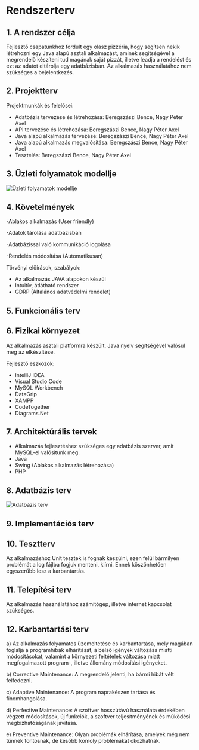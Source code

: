# Rendszerterv

## 1. A rendszer célja
Fejlesztő csapatunkhoz fordult egy olasz pizzéria,
hogy segítsen nekik létrehozni egy Java alapú asztali alkalmazást,
aminek segítségével a megrendelő készíteni tud magának saját pizzát, 
illetve leadja a rendelést és ezt az adatot eltárolja egy adatbázisban.
Az alkalmazás használatához nem szükséges a bejelentkezés.

## 2. Projektterv
Projektmunkák és felelősei:

 - Adatbázis tervezése és létrehozása: Beregszászi Bence, Nagy Péter Axel
 - API tervezése és létrehozása: Beregszászi Bence, Nagy Péter Axel
 - Java alapú alkalmazás tervezése: Beregszászi Bence, Nagy Péter Axel
 - Java alapú alkalmazás megvalósítása: Beregszászi Bence, Nagy Péter Axel
 - Tesztelés: Beregszászi Bence, Nagy Péter Axel


## 3. Üzleti folyamatok modellje

![Üzleti folyamatok modellje](https://imgur.com/Bcvd2EI.png)


## 4. Követelmények

-Ablakos alkalmazás (User friendly)

-Adatok tárolása adatbázisban

-Adatbázissal való kommunikáció logolása

-Rendelés módosítása (Automatikusan)

Törvényi előírások, szabályok:
 - Az alkalmazás JAVA alapokon készül	
 - Intuitív, átlátható rendszer
 - GDRP (Általános adatvédelmi rendelet)

## 5. Funkcionális terv

## 6. Fizikai környezet
Az alkalmazás asztali platformra készült.
Java nyelv segítségével valósul meg az elkészítése.

Fejlesztő eszközök:
 - IntelliJ IDEA
 - Visual Studio Code
 - MySQL Workbench
 - DataGrip
 - XAMPP
 - CodeTogether
 - Diagrams.Net


## 7. Architektúrális tervek
 - Alkalmazás fejlesztéshez szükséges egy adatbázis szerver, amit MySQL-el valósítunk meg.
 - Java
 - Swing (Ablakos alkalmazás létrehozása)
 - PHP


##  8. Adatbázis terv

![Adatbázis terv](https://imgur.com/fPGQ3Cb.png)

## 9. Implementációs terv

## 10. Tesztterv 

Az alkalmazáshoz Unit tesztek is fognak készülni, ezen felül bármilyen problémát a log fájlba fogjuk menteni, kiírni. Ennek köszönhetően egyszerűbb lesz a karbantartás.

## 11. Telepítési terv
Az alkalmazás használatához számítógép, illetve internet kapcsolat szükséges.

## 12. Karbantartási terv

a) Az alkalmazás folyamatos üzemeltetése és karbantartása, mely magában foglalja a programhibák elhárítását, a belső igények változása miatti módosításokat, valamint a környezeti feltételek változása miatt megfogalmazott program-, illetve állomány módosítási igényeket. 

b) Corrective Maintenance: A megrendelő jelenti, ha bármi hibát vélt felfedezni.

c) Adaptive Maintenance: A program naprakészen tartása és finomhangolása.

d) Perfective Maintenance: A szoftver hosszútávú használata érdekében végzett módosítások, új funkciók, a szoftver teljesítményének és működési megbízhatóságának javítása.

e) Preventive Maintenance: Olyan problémák elhárítása, amelyek még nem tűnnek fontosnak, de később komoly problémákat okozhatnak.
